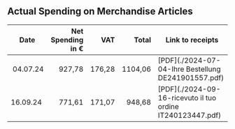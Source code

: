 ## Actual Spending on Merchandise Articles 

|   Date   | Net Spending in € | VAT | Total | Link to receipts |
| -------- | -----------------:| ---:| -----:| ---------------- |
| 04.07.24 | 927,78 | 176,28 | 1104,06 | [PDF](./2024-07-04-Ihre Bestellung DE241901557.pdf) |       
| 16.09.24 | 771,61 | 171,07 |  948,68 | [PDF](./2024-09-16-ricevuto il tuo ordine IT240123447.pdf) |

